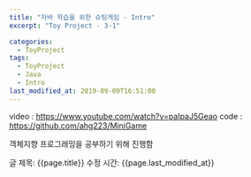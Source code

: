 ```yaml
---
title: "자바 학습을 위한 슈팅게임 - Intro"
excerpt: "Toy Project - 3-1"

categories:
  - ToyProject
tags:
  - ToyProject
  - Java
  - Intro
last_modified_at: 2019-09-09T16:51:00
---
```


video : https://www.youtube.com/watch?v=paIpaJ5Geao
code : https://github.com/ahg223/MiniGame

객체지향 프로그래밍을 공부하기 위해 진행함

글 제목: {{page.title}}
수정 시간: {{page.last_modified_at}}
